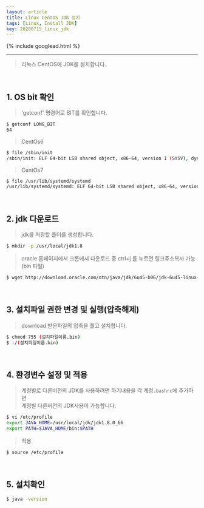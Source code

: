 ```yaml
---
layout: article
title: Linux CentOS JDK 설치
tags: [Linux, Install JDK]
key: 20200715_linux_jdk
---
```


{% include googlead.html %}

---

> 리눅스 CentOS에 JDK를 설치합니다.

<br>

## 1. OS bit 확인

> 'getconf' 명령어로 BIT를 확인합니다.

```bash
$ getconf LONG_BIT
64
```

> CentOs6

```bash
$ file /sbin/init
/sbin/init: ELF 64-bit LSB shared object, x86-64, version 1 (SYSV), dynamically linked (uses shared libs), for GNU/Linux 2.6.18, stripped
```

> CentOs7

```bash
$ file /usr/lib/systemd/systemd
/usr/lib/systemd/systemd: ELF 64-bit LSB shared object, x86-64, version 1 (SYSV), dynamically linked (uses shared libs),for GNU/Linux 2.6.32, BuildID[sha1]=74584540f9e94865453495ad93b2954e7b07f5c6, stripped
```

<br>

## 2. jdk 다운로드

> jdk를 저장할 폴더를 생성합니다.

```bash
$ mkdir -p /usr/local/jdk1.8
```

> oracle 홈페이지에서 크롬에서 다운로드 중 ctrl+j 를 누르면 링크주소복사 가능(bin 파일)

```bash
$ wget http://download.oracle.com/otn/java/jdk/6u45-b06/jdk-6u45-linux-x64.bin?AuthParam=1457020426_b1ea16c454158dcfc0578299d6177b9b
```

<br>

## 3. 설치파일 권한 변경 및 실행(압축해제)

> download 받은파일의 압축을 풀고 설치합니다.

```bash
$ chmod 755 (설치파일이름.bin)
$ ./(설치파일이름.bin)
```

<br>

## 4. 환경변수 설정 및 적용

> 계정별로 다른버전의 JDK를 사용하려면 하기내용을 각 계정`.bashrc`에 추가하면   
> 계정별 다른버전의 JDK사용이 가능합니다.

```bash
$ vi /etc/profile
export JAVA_HOME=/usr/local/jdk/jdk1.8.0_66
export PATH=$JAVA_HOME/bin:$PATH
```

> 적용

```bash
$ source /etc/profile
```

<br>

## 5. 설치확인

```bash
$ java -version
```
